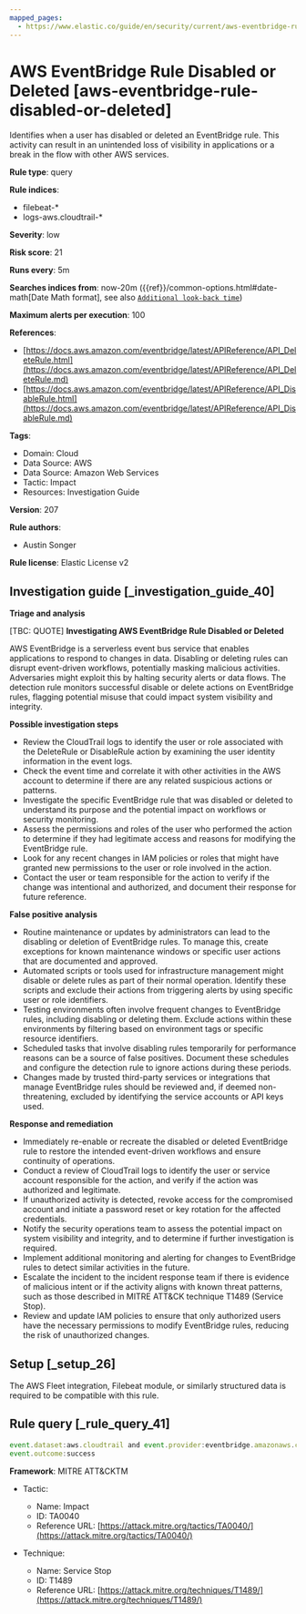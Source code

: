 ```yaml
---
mapped_pages:
  - https://www.elastic.co/guide/en/security/current/aws-eventbridge-rule-disabled-or-deleted.html
---
```


# AWS EventBridge Rule Disabled or Deleted [aws-eventbridge-rule-disabled-or-deleted]

Identifies when a user has disabled or deleted an EventBridge rule. This activity can result in an unintended loss of visibility in applications or a break in the flow with other AWS services.

**Rule type**: query

**Rule indices**:

* filebeat-*
* logs-aws.cloudtrail-*

**Severity**: low

**Risk score**: 21

**Runs every**: 5m

**Searches indices from**: now-20m ({{ref}}/common-options.html#date-math[Date Math format], see also [`Additional look-back time`](docs-content://solutions/security/detect-and-alert/create-detection-rule.md#rule-schedule))

**Maximum alerts per execution**: 100

**References**:

* [https://docs.aws.amazon.com/eventbridge/latest/APIReference/API_DeleteRule.html](https://docs.aws.amazon.com/eventbridge/latest/APIReference/API_DeleteRule.md)
* [https://docs.aws.amazon.com/eventbridge/latest/APIReference/API_DisableRule.html](https://docs.aws.amazon.com/eventbridge/latest/APIReference/API_DisableRule.md)

**Tags**:

* Domain: Cloud
* Data Source: AWS
* Data Source: Amazon Web Services
* Tactic: Impact
* Resources: Investigation Guide

**Version**: 207

**Rule authors**:

* Austin Songer

**Rule license**: Elastic License v2

## Investigation guide [_investigation_guide_40]

**Triage and analysis**

[TBC: QUOTE]
**Investigating AWS EventBridge Rule Disabled or Deleted**

AWS EventBridge is a serverless event bus service that enables applications to respond to changes in data. Disabling or deleting rules can disrupt event-driven workflows, potentially masking malicious activities. Adversaries might exploit this by halting security alerts or data flows. The detection rule monitors successful disable or delete actions on EventBridge rules, flagging potential misuse that could impact system visibility and integrity.

**Possible investigation steps**

* Review the CloudTrail logs to identify the user or role associated with the DeleteRule or DisableRule action by examining the user identity information in the event logs.
* Check the event time and correlate it with other activities in the AWS account to determine if there are any related suspicious actions or patterns.
* Investigate the specific EventBridge rule that was disabled or deleted to understand its purpose and the potential impact on workflows or security monitoring.
* Assess the permissions and roles of the user who performed the action to determine if they had legitimate access and reasons for modifying the EventBridge rule.
* Look for any recent changes in IAM policies or roles that might have granted new permissions to the user or role involved in the action.
* Contact the user or team responsible for the action to verify if the change was intentional and authorized, and document their response for future reference.

**False positive analysis**

* Routine maintenance or updates by administrators can lead to the disabling or deletion of EventBridge rules. To manage this, create exceptions for known maintenance windows or specific user actions that are documented and approved.
* Automated scripts or tools used for infrastructure management might disable or delete rules as part of their normal operation. Identify these scripts and exclude their actions from triggering alerts by using specific user or role identifiers.
* Testing environments often involve frequent changes to EventBridge rules, including disabling or deleting them. Exclude actions within these environments by filtering based on environment tags or specific resource identifiers.
* Scheduled tasks that involve disabling rules temporarily for performance reasons can be a source of false positives. Document these schedules and configure the detection rule to ignore actions during these periods.
* Changes made by trusted third-party services or integrations that manage EventBridge rules should be reviewed and, if deemed non-threatening, excluded by identifying the service accounts or API keys used.

**Response and remediation**

* Immediately re-enable or recreate the disabled or deleted EventBridge rule to restore the intended event-driven workflows and ensure continuity of operations.
* Conduct a review of CloudTrail logs to identify the user or service account responsible for the action, and verify if the action was authorized and legitimate.
* If unauthorized activity is detected, revoke access for the compromised account and initiate a password reset or key rotation for the affected credentials.
* Notify the security operations team to assess the potential impact on system visibility and integrity, and to determine if further investigation is required.
* Implement additional monitoring and alerting for changes to EventBridge rules to detect similar activities in the future.
* Escalate the incident to the incident response team if there is evidence of malicious intent or if the activity aligns with known threat patterns, such as those described in MITRE ATT&CK technique T1489 (Service Stop).
* Review and update IAM policies to ensure that only authorized users have the necessary permissions to modify EventBridge rules, reducing the risk of unauthorized changes.


## Setup [_setup_26]

The AWS Fleet integration, Filebeat module, or similarly structured data is required to be compatible with this rule.


## Rule query [_rule_query_41]

```js
event.dataset:aws.cloudtrail and event.provider:eventbridge.amazonaws.com and event.action:(DeleteRule or DisableRule) and
event.outcome:success
```

**Framework**: MITRE ATT&CKTM

* Tactic:

    * Name: Impact
    * ID: TA0040
    * Reference URL: [https://attack.mitre.org/tactics/TA0040/](https://attack.mitre.org/tactics/TA0040/)

* Technique:

    * Name: Service Stop
    * ID: T1489
    * Reference URL: [https://attack.mitre.org/techniques/T1489/](https://attack.mitre.org/techniques/T1489/)




